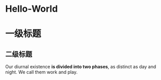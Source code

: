 # Hello-World
# 一级标题
## 二级标题
Our diurnal existence **is divided into two phases**, as distinct as day and night. We call them work and play. 
